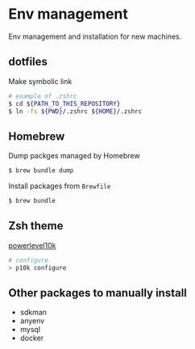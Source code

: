 # Env management
Env management and installation for new machines.

## dotfiles
Make symbolic link
```bash
# example of .zshrc
$ cd ${PATH_TO_THIS_REPOSITORY}
$ ln -fs ${PWD}/.zshrc ${HOME}/.zshrc
```

## Homebrew
Dump packges managed by Homebrew
```bash
$ brew bundle dump
```

Install packages from `Brewfile`
```bash
$ brew bundle
```

## Zsh theme
[powerlevel10k](https://github.com/romkatv/powerlevel10k)

```zsh
# configure 
> p10k configure
```

## Other packages to manually install
- sdkman
- anyenv
- mysql
- docker


